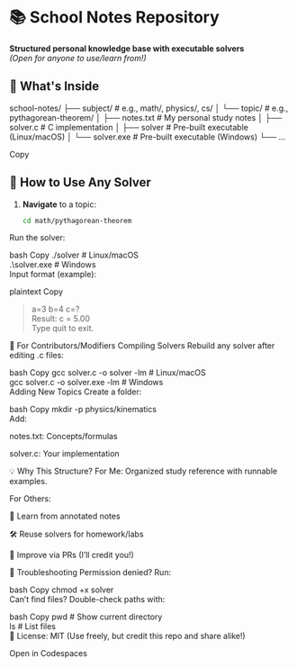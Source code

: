 # 📚 School Notes Repository  
**Structured personal knowledge base with executable solvers**  
*(Open for anyone to use/learn from!)*  

## 🌟 What's Inside  
school-notes/
├── subject/ # e.g., math/, physics/, cs/
│ └── topic/ # e.g., pythagorean-theorem/
│ ├── notes.txt # My personal study notes
│ ├── solver.c # C implementation
│ ├── solver # Pre-built executable (Linux/macOS)
│ └── solver.exe # Pre-built executable (Windows)
└── ...

Copy

## 🚀 How to Use Any Solver  
1. **Navigate** to a topic:  
   ```bash  
   cd math/pythagorean-theorem  
Run the solver:

bash
Copy
./solver       # Linux/macOS  
.\solver.exe   # Windows  
Input format (example):

plaintext
Copy
> a=3 b=4 c=?  
Result: c = 5.00  
Type quit to exit.

🔧 For Contributors/Modifiers
Compiling Solvers
Rebuild any solver after editing .c files:

bash
Copy
gcc solver.c -o solver -lm  # Linux/macOS  
gcc solver.c -o solver.exe -lm  # Windows  
Adding New Topics
Create a folder:

bash
Copy
mkdir -p physics/kinematics  
Add:

notes.txt: Concepts/formulas

solver.c: Your implementation

💡 Why This Structure?
For Me: Organized study reference with runnable examples.

For Others:

🧠 Learn from annotated notes

🛠️ Reuse solvers for homework/labs

🔄 Improve via PRs (I’ll credit you!)

🚨 Troubleshooting
Permission denied? Run:

bash
Copy
chmod +x solver  
Can’t find files? Double-check paths with:

bash
Copy
pwd  # Show current directory  
ls   # List files  
📜 License: MIT
(Use freely, but credit this repo and share alike!)

Open in Codespaces
